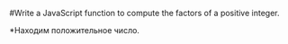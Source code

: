 #Write a JavaScript function to compute the factors of a positive integer.

*Находим положительное число.